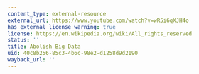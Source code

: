 ```yaml
---
content_type: external-resource
external_url: https://www.youtube.com/watch?v=wR5i6qXJH4o
has_external_license_warning: true
license: https://en.wikipedia.org/wiki/All_rights_reserved
status: ''
title: Abolish Big Data
uid: 40c8b256-85c3-4b6c-98e2-d1258d9d2190
wayback_url: ''
---
```

